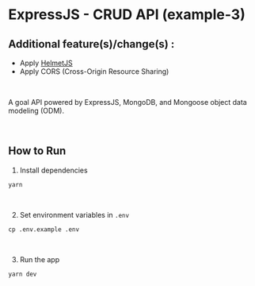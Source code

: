 # ExpressJS - CRUD API (example-3)

## Additional feature(s)/change(s) :

- Apply [HelmetJS](https://helmetjs.github.io/)
- Apply CORS (Cross-Origin Resource Sharing)

<br />

A goal API powered by ExpressJS, MongoDB, and Mongoose object data modeling (ODM).

<br />

## How to Run

1. Install dependencies

```
yarn
```

<br />

2. Set environment variables in `.env`

```
cp .env.example .env
```

<br />

3. Run the app

```
yarn dev
```
